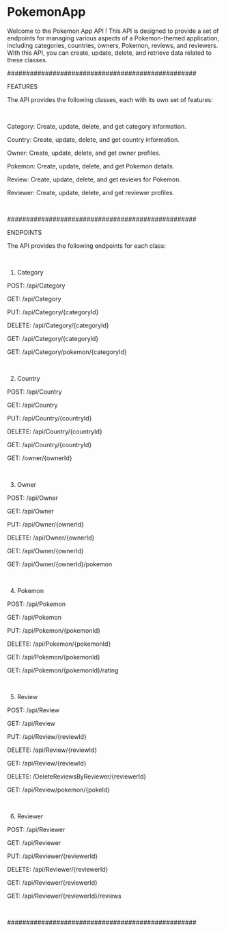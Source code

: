 # PokemonApp

Welcome to the Pokemon App API ! This API is designed to provide a set of endpoints for managing various aspects of a Pokemon-themed application, including categories, countries, owners, Pokemon, reviews, and reviewers. With this API, you can create, update, delete, and retrieve data related to these classes.



##################################################

FEATURES

The API provides the following classes, each with its own set of features:

<br>

Category: Create, update, delete, and get category information.

Country: Create, update, delete, and get country information.

Owner: Create, update, delete, and get owner profiles.

Pokemon: Create, update, delete, and get Pokemon details.

Review: Create, update, delete, and get reviews for Pokemon.

Reviewer: Create, update, delete, and get reviewer profiles.

<br>

##################################################

ENDPOINTS

The API provides the following endpoints for each class:

<br>

1) Category

POST: /api/Category

GET: /api/Category

PUT: /api/Category/{categoryId}

DELETE: /api/Category/{categoryId}

GET: /api/Category/{categoryId}

GET: /api/Category/pokemon/{categoryId}

<br>

2) Country

POST: /api/Country

GET: /api/Country

PUT: /api/Country/{countryId}

DELETE: /api/Country/{countryId}

GET: /api/Country/{countryId}

GET: /owner/{ownerId}

<br>

3) Owner

POST: /api/Owner

GET: /api/Owner

PUT: /api/Owner/{ownerId}

DELETE: /api/Owner/{ownerId}

GET: /api/Owner/{ownerId}

GET: /api/Owner/{ownerId}/pokemon

<br>

4) Pokemon

POST: /api/Pokemon

GET: /api/Pokemon

PUT: /api/Pokemon/{pokemonId}

DELETE: /api/Pokemon/{pokemonId}

GET: /api/Pokemon/{pokemonId}

GET: /api/Pokemon/{pokemonId}/rating

<br>

5) Review

POST: /api/Review

GET: /api/Review

PUT: /api/Review/{reviewId}

DELETE: /api/Review/{reviewId}

GET: /api/Review/{reviewId}

DELETE: /DeleteReviewsByReviewer/{reviewerId}

GET: /api/Review/pokemon/{pokeId}

<br>

6) Reviewer

POST: /api/Reviewer

GET: /api/Reviewer

PUT: /api/Reviewer/{reviewerId}

DELETE: /api/Reviewer/{reviewerId}

GET: /api/Reviewer/{reviewerId}

GET: /api/Reviewer/{reviewerId}/reviews

<br>

##################################################




